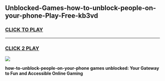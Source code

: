 
## Unblocked-Games-how-to-unblock-people-on-your-phone-Play-Free-kb3vd
<h3>
<a href="https://premium76.site?title=how-to-unblock-people-on-your-phone&ref=21A">CLICK TO PLAY</a></h3>
<hr>

<h3>
<a href="https://premium76.site?title=how-to-unblock-people-on-your-phone&ref=21A">CLICK 2 PLAY</a>
  
</h3>

<a href="https://premium76.site?title=how-to-unblock-people-on-your-phone&ref=21A"><img src="https://clearcache.store/games.png"></a>


**how-to-unblock-people-on-your-phone games unblocked: Your Gateway to Fun and Accessible Online Gaming**
